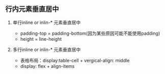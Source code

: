 
## 行内元素垂直居中
1. 单行inline or inlin-* 元素垂直居中
    * padding-top = padding-bottom(因为某些原因可能不能使用padding)
    * height = line-height

2. 多行inline or inlin-* 元素垂直居中
    * 表格布局：display:table-cell + vergical-align: middle
    * display: flex + align-items
